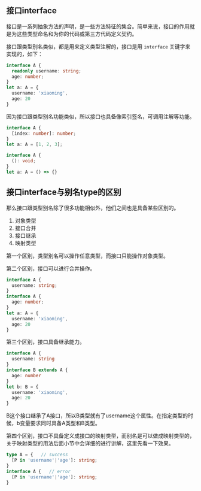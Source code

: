 
## 接口interface

接口是一系列抽象方法的声明，是一些方法特征的集合。简单来说，接口的作用就是为这些类型命名和为你的代码或第三方代码定义契约。

接口跟类型别名类似，都是用来定义类型注解的，接口是用 `interface` 关键字来实现的，如下：

```TypeScript
interface A {
  readonly username: string;
  age: number;
}
let a: A = {
  username: 'xiaoming',
  age: 20
}
```

因为接口跟类型别名功能类似，所以接口也具备像索引签名，可调用注解等功能。

```TypeScript
interface A {
  [index: number]: number;
}
let a: A = [1, 2, 3];

interface A {
  (): void;
}
let a: A = () => {}
```

## 接口interface与别名type的区别

那么接口跟类型别名除了很多功能相似外，他们之间也是具备某些区别的。

1.  对象类型
2.  接口合并
3.  接口继承
4.  映射类型

第一个区别，类型别名可以操作任意类型，而接口只能操作对象类型。

第二个区别，接口可以进行合并操作。

```TypeScript
interface A {
  username: string;
}
interface A {
  age: number;
}
let a: A = {
  username: 'xiaoming',
  age: 20
}
```

第三个区别，接口具备继承能力。

```TypeScript
interface A {
  username: string
}
interface B extends A {
  age: number
}
let b: B = {
  username: 'xiaoming',
  age: 20
}
```

B这个接口继承了A接口，所以B类型就有了username这个属性。在指定类型的时候，b变量要求同时具备A类型和B类型。

第四个区别，接口不具备定义成接口的映射类型，而别名是可以做成映射类型的，关于映射类型的用法后面小节中会详细的进行讲解，这里先看一下效果。

```TypeScript
type A = {   // success
  [P in 'username'|'age']: string;
}
interface A {   // error
  [P in 'username'|'age']: string;
}
```